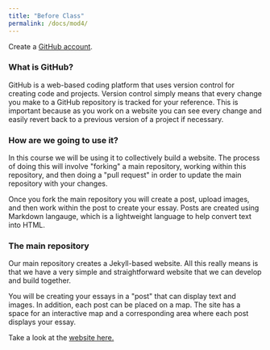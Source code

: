 ```yaml
---
title: "Before Class"
permalink: /docs/mod4/
---
```

 Create a [GitHub account](https://github.com/join).

### What is GitHub?

GitHub is a web-based coding platform that uses version control for creating code and projects. Version control simply means that every change you make to a GitHub repository is tracked for your reference. This is important because as you work on a website you can see every change and easily revert back to a previous version of a project if necessary. 

### How are we going to use it?

In this course we will be using it to collectively build a website. The process of doing this will involve "forking" a main repository, working within this repository, and then doing a "pull request" in order to update the main repository with your changes.

Once you fork the main repository you will create a post, upload images, and then work within the post to create your essay. Posts are created using Markdown langauge, which is a lightweight language to help convert text into HTML.

### The main repository

Our main repository creates a Jekyll-based website. All this really means is that we have a very simple and straightforward website that we can develop and build together. 

You will be creating your essays in a "post" that can display text and images. In addition, each post can be placed on a map. The site has a space for an interactive map and a corresponding area where each post displays your essay. 

Take a look at the [website here.](https://visualizela.github.io/exploringdunitz/)
 

 
 
 
 

